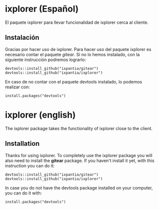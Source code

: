 
# ixplorer (Español)

El paquete ixplorer para llevar funcionalidad de ixplorer cerca al cliente. 

## Instalación

Gracias por hacer uso de ixplorer. Para hacer uso del paquete ixplorer es 
necesario contar el paquete *gitear*. Si no lo hemos instalado, con la siguiente
instrucción podremos lograrlo:

```
devtools::install_github("ixpantia/gitear")
devtools::install_github("ixpantia/ixplorer")
```

En caso de no contar con el paquete devtools instalado, lo podemos realizar con:

```
install.packages("devtools")
```

# ixplorer (english)

The ixplorer package takes the functionality of ixplorer close to the client.

## Installation 

Thanks for using ixplorer. To completely use the ixplorer package you will also
need to install the **gitear** package. If you haven't install it yet, with this
instruction you can do it:

```
devtools::install_github("ixpantia/gitear")
devtools::install_github("ixpantia/ixplorer")
```
In case you do not have the devtools package installed on your computer, you
can do it with:

```
install.packages("devtools")
```
